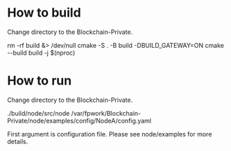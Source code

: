 # How to build
Change directory to the Blockchain-Private.

rm -rf build &> /dev/null
cmake -S . -B build -DBUILD_GATEWAY=ON
cmake --build build -j $(nproc)

# How to run
Change directory to the Blockchain-Private.

./build/node/src/node /var/fpwork/Blockchain-Private/node/examples/config/NodeA/config.yaml

First argument is configuration file. Please see node/examples for more details.
